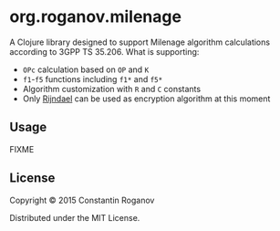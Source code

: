 # org.roganov.milenage
  
A Clojure library designed to support Milenage algorithm calculations according to 3GPP TS 35.206. 
What is supporting:
 
 * `OPc` calculation based on `OP` and `K`
 * `f1`-`f5` functions including `f1*` and `f5*`
 * Algorithm customization with `R` and `C` constants
 * Only [Rijndael](https://en.wikipedia.org/wiki/Advanced_Encryption_Standard) can be used as encryption algorithm at this moment

## Usage

FIXME

## License

Copyright © 2015 Constantin Roganov

Distributed under the MIT License.
